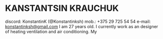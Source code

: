 # KANSTANTSIN KRAUCHUK
discord: KonstantinK (@Konstantinksh)
mob.: +375 29 725 54 54
e-mail: konstantinksh@gmail.com
I am 27 years old. I currently work as an designer of heating ventilation and air conditioning. My  
